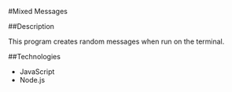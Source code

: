 #Mixed Messages

##Description

This program creates random messages when run on the terminal.

##Technologies

* JavaScript
* Node.js